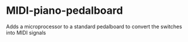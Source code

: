 # MIDI-piano-pedalboard
Adds a microprocessor to a standard pedalboard to convert the switches into MIDI signals
